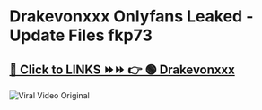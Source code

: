 
 # Drakevonxxx Onlyfans Leaked - Update Files fkp73

## <h2><a href="https://clipsfans.com/Drakevonxxx&ref=git">🔗 Click to LINKS ⏩⏩ 👉 🟢 Drakevonxxx </a></h2>

<a href="https://clipsfans.com/Drakevonxxx&ref=git" rel="nofollow" data-target="animated-image.originalLink"><img src="https://i.ibb.co.com/xMMVF88/686577567.gif" alt="Viral Video Original" style="max-width: 100%; display: inline-block;" data-target="animated-image.originalImage"></a>

